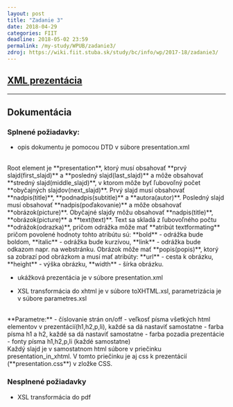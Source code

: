 ```yaml
---
layout: post
title: "Zadanie 3"
date: 2018-04-29
categories: FIIT
deadline: 2018-05-02 23:59
permalink: /my-study/WPUB/zadanie3/
zdroj: https://wiki.fiit.stuba.sk/study/bc/info/wp/2017-18/zadanie3/
---
```

## <a href="{{ page.zdroj }}">XML prezentácia</a>
____
## Dokumentácia

### Splnené požiadavky:
 - opis dokumentu je pomocou DTD v súbore presentation.xml
 <br/>
   Root element je **presentation**, ktorý musí obsahovať **prvý slajd(first_slajd)** a **posledný slajd(last_slajd)** a môže obsahovať 
   **stredný slajd(middle_slajd)**, v ktorom
   môže byť ľubovoľný počet **obyčajných slajdov(next_slajd)**.
   Prvý slajd musí obsahovať **nadpis(title)**, **podnadpis(subtitle)** a **autora(autor)**.
   Posledný slajd musí obsahovať **nadpis(poďakovanie)** a môže obsahovať **obrázok(picture)**.
   Obyčajné slajdy môžu obsahovať **nadpis(title)**, **obrázok(picture)** a **text(text)**.
   Text sa skladá z ľubovoľného počtu **odrážok(odrazka)**, pričom odrážka môže mať **atribút textformating** pričom povolené hodnoty tohto atribútu sú:
   **bold** - odrážka bude boldom, **italic** - odrážka bude kurzívou, **link** - odrážka bude odkazom napr. na webstránku.
   Obrázok môže mať **popis(popis)**, ktorý sa zobrazí pod obrázkom a musí mať atribúty: **url** - cesta k obrázku, **height** - výška obrázku, 
   **width** - šírka obrázku.
   
 - ukážková prezentácia je v súbore presentation.xml

 - XSL transformácia do xhtml je v súbore toXHTML.xsl, parametrizácia je v súbore parametres.xsl
<br/>
	**Parametre:**
	- číslovanie strán on/off
	- veľkosť písma všetkých html elementov v prezentácií(h1,h2,p,li), každé sa dá nastaviť samostatne
    - farba písma h1 a h2, každé sa dá nastaviť samostatne   
	- farba pozadia prezentácie
	- fonty písma h1,h2,p,li (každé samostatne)
<br/>
Každý slajd je v samostatnom html súbore v priečinku presentation_in_xhtml. V tomto priečinku je aj css k prezentácií (**presentation.css**) v zložke CSS.
	
### Nesplnené požiadavky	
- XSL transformácia do pdf 	
	
   

 
 